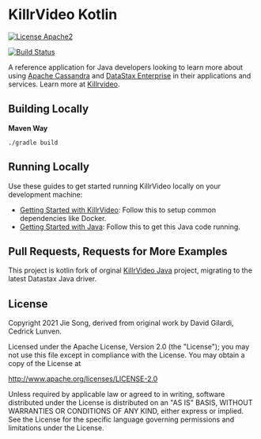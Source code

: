 # KillrVideo Kotlin #

[![License Apache2](https://img.shields.io/hexpm/l/plug.svg)](http://www.apache.org/licenses/LICENSE-2.0)

[![Build Status](https://travis-ci.org/KillrVideo/killrvideo-java.svg?branch=master)](https://travis-ci.org/KillrVideo/killrvideo-java)

A reference application for Java developers looking to learn more about using [Apache Cassandra][cassandra] and
[DataStax Enterprise][dse] in their applications and services. Learn more at [Killrvideo].

## Building Locally

**Maven Way**

`./gradle build`

## Running Locally

Use these guides to get started running KillrVideo locally on your development machine:
* [Getting Started with KillrVideo][getting-started]: Follow this to setup common dependencies like Docker.
* [Getting Started with Java][getting-started-java]: Follow this to get this Java code
  running.

## Pull Requests, Requests for More Examples
This project is kotlin fork of orginal [KillrVideo Java][killrvideo-java] project, 
migrating to the latest Datastax Java driver. 

## License
Copyright 2021 Jie Song, derived from original work by David Gilardi, Cedrick Lunven.

Licensed under the Apache License, Version 2.0 (the "License");
you may not use this file except in compliance with the License.
You may obtain a copy of the License at

http://www.apache.org/licenses/LICENSE-2.0

Unless required by applicable law or agreed to in writing, software
distributed under the License is distributed on an "AS IS" BASIS,
WITHOUT WARRANTIES OR CONDITIONS OF ANY KIND, either express or implied.
See the License for the specific language governing permissions and
limitations under the License.

[cassandra]: http://cassandra.apache.org/
[dse]: http://www.datastax.com/products/datastax-enterprise
[Killrvideo]: https://killrvideo.github.io
[getting-started]: https://killrvideo.github.io/getting-started/
[getting-started-java]: https://killrvideo.github.io/docs/languages/java/
[twitter]: https://twitter.com/SonicDMG
[clunTwitter]: https://twitter.com/clunven
[DSE Java driver API docs]: https://github.com/datastax/java-dse-driver
[DSE Java driver]: https://docs.datastax.com/en/developer/java-driver-dse/1.6/
[issues]: https://github.com/KillrVideo/killrvideo-java/issues
[gremlindsljava]: https://www.datastax.com/dev/blog/gremlin-dsls-in-java-with-dse-graph
[killrvideo-java]: https://github.com/KillrVideo/killrvideo-java
